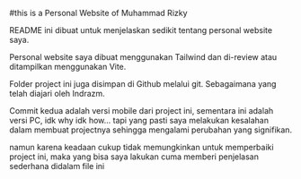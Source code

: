 #this is a Personal Website of Muhammad Rizky

README ini dibuat untuk menjelaskan sedikit tentang personal website saya.

Personal website saya dibuat menggunakan Tailwind dan di-review atau ditampilkan menggunakan Vite. 

Folder project ini juga disimpan di Github melalui git. Sebagaimana yang telah diajari oleh Indrazm.


Commit kedua adalah versi mobile dari project ini, sementara ini adalah versi PC, idk why idk how... tapi yang pasti saya melakukan kesalahan dalam membuat projectnya sehingga mengalami perubahan yang signifikan.

namun karena keadaan cukup tidak memungkinkan untuk memperbaiki project ini, maka yang bisa saya lakukan cuma memberi penjelasan sederhana didalam file ini